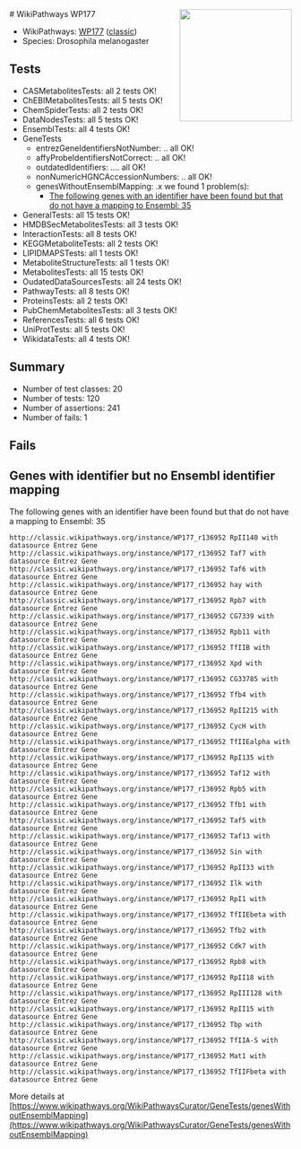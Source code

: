 <img style="float: right; width: 200px" src="https://upload.wikimedia.org/wikipedia/commons/thumb/8/83/Wplogo_with_text_500.png/640px-Wplogo_with_text_500.png" />
# WikiPathways WP177

* WikiPathways: [WP177](https://wikipathways.org/pathways/WP177) ([classic](https://classic.wikipathways.org/instance/WP177))
* Species: Drosophila melanogaster
## Tests
* CASMetabolitesTests: all 2 tests OK!
* ChEBIMetabolitesTests: all 5 tests OK!
* ChemSpiderTests: all 2 tests OK!
* DataNodesTests: all 5 tests OK!
* EnsemblTests: all 4 tests OK!
* GeneTests
    * entrezGeneIdentifiersNotNumber: .. all OK!
    * affyProbeIdentifiersNotCorrect: .. all OK!
    * outdatedIdentifiers: .... all OK!
    * nonNumericHGNCAccessionNumbers: .. all OK!
    * genesWithoutEnsemblMapping: .x we found 1 problem(s):
        * [The following genes with an identifier have been found but that do not have a mapping to Ensembl: 35](#c4e54350)
* GeneralTests: all 15 tests OK!
* HMDBSecMetabolitesTests: all 3 tests OK!
* InteractionTests: all 8 tests OK!
* KEGGMetaboliteTests: all 2 tests OK!
* LIPIDMAPSTests: all 1 tests OK!
* MetaboliteStructureTests: all 1 tests OK!
* MetabolitesTests: all 15 tests OK!
* OudatedDataSourcesTests: all 24 tests OK!
* PathwayTests: all 8 tests OK!
* ProteinsTests: all 2 tests OK!
* PubChemMetabolitesTests: all 3 tests OK!
* ReferencesTests: all 6 tests OK!
* UniProtTests: all 5 tests OK!
* WikidataTests: all 4 tests OK!


## Summary

* Number of test classes: 20
* Number of tests: 120
* Number of assertions: 241
* Number of fails: 1

## Fails

<a name="c4e54350" />

## Genes with identifier but no Ensembl identifier mapping

The following genes with an identifier have been found but that do not have a mapping to Ensembl: 35
```
http://classic.wikipathways.org/instance/WP177_r136952 RpII140 with datasource Entrez Gene
http://classic.wikipathways.org/instance/WP177_r136952 Taf7 with datasource Entrez Gene
http://classic.wikipathways.org/instance/WP177_r136952 Taf6 with datasource Entrez Gene
http://classic.wikipathways.org/instance/WP177_r136952 hay with datasource Entrez Gene
http://classic.wikipathways.org/instance/WP177_r136952 Rpb7 with datasource Entrez Gene
http://classic.wikipathways.org/instance/WP177_r136952 CG7339 with datasource Entrez Gene
http://classic.wikipathways.org/instance/WP177_r136952 Rpb11 with datasource Entrez Gene
http://classic.wikipathways.org/instance/WP177_r136952 TfIIB with datasource Entrez Gene
http://classic.wikipathways.org/instance/WP177_r136952 Xpd with datasource Entrez Gene
http://classic.wikipathways.org/instance/WP177_r136952 CG33785 with datasource Entrez Gene
http://classic.wikipathways.org/instance/WP177_r136952 Tfb4 with datasource Entrez Gene
http://classic.wikipathways.org/instance/WP177_r136952 RpII215 with datasource Entrez Gene
http://classic.wikipathways.org/instance/WP177_r136952 CycH with datasource Entrez Gene
http://classic.wikipathways.org/instance/WP177_r136952 TfIIEalpha with datasource Entrez Gene
http://classic.wikipathways.org/instance/WP177_r136952 RpI135 with datasource Entrez Gene
http://classic.wikipathways.org/instance/WP177_r136952 Taf12 with datasource Entrez Gene
http://classic.wikipathways.org/instance/WP177_r136952 Rpb5 with datasource Entrez Gene
http://classic.wikipathways.org/instance/WP177_r136952 Tfb1 with datasource Entrez Gene
http://classic.wikipathways.org/instance/WP177_r136952 Taf5 with datasource Entrez Gene
http://classic.wikipathways.org/instance/WP177_r136952 Taf13 with datasource Entrez Gene
http://classic.wikipathways.org/instance/WP177_r136952 Sin with datasource Entrez Gene
http://classic.wikipathways.org/instance/WP177_r136952 RpII33 with datasource Entrez Gene
http://classic.wikipathways.org/instance/WP177_r136952 Ilk with datasource Entrez Gene
http://classic.wikipathways.org/instance/WP177_r136952 RpI1 with datasource Entrez Gene
http://classic.wikipathways.org/instance/WP177_r136952 TfIIEbeta with datasource Entrez Gene
http://classic.wikipathways.org/instance/WP177_r136952 Tfb2 with datasource Entrez Gene
http://classic.wikipathways.org/instance/WP177_r136952 Cdk7 with datasource Entrez Gene
http://classic.wikipathways.org/instance/WP177_r136952 Rpb8 with datasource Entrez Gene
http://classic.wikipathways.org/instance/WP177_r136952 RpII18 with datasource Entrez Gene
http://classic.wikipathways.org/instance/WP177_r136952 RpIII128 with datasource Entrez Gene
http://classic.wikipathways.org/instance/WP177_r136952 RpII15 with datasource Entrez Gene
http://classic.wikipathways.org/instance/WP177_r136952 Tbp with datasource Entrez Gene
http://classic.wikipathways.org/instance/WP177_r136952 TfIIA-S with datasource Entrez Gene
http://classic.wikipathways.org/instance/WP177_r136952 Mat1 with datasource Entrez Gene
http://classic.wikipathways.org/instance/WP177_r136952 TfIIFbeta with datasource Entrez Gene
```

More details at [https://www.wikipathways.org/WikiPathwaysCurator/GeneTests/genesWithoutEnsemblMapping](https://www.wikipathways.org/WikiPathwaysCurator/GeneTests/genesWithoutEnsemblMapping)

